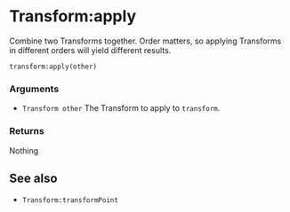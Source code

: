 <!--
category: reference
-->

Transform:apply
===

Combine two Transforms together.  Order matters, so applying Transforms in different orders will
yield different results.

    transform:apply(other)

### Arguments

- `Transform other` The Transform to apply to `transform`.

### Returns

Nothing

See also
---

- `Transform:transformPoint`

